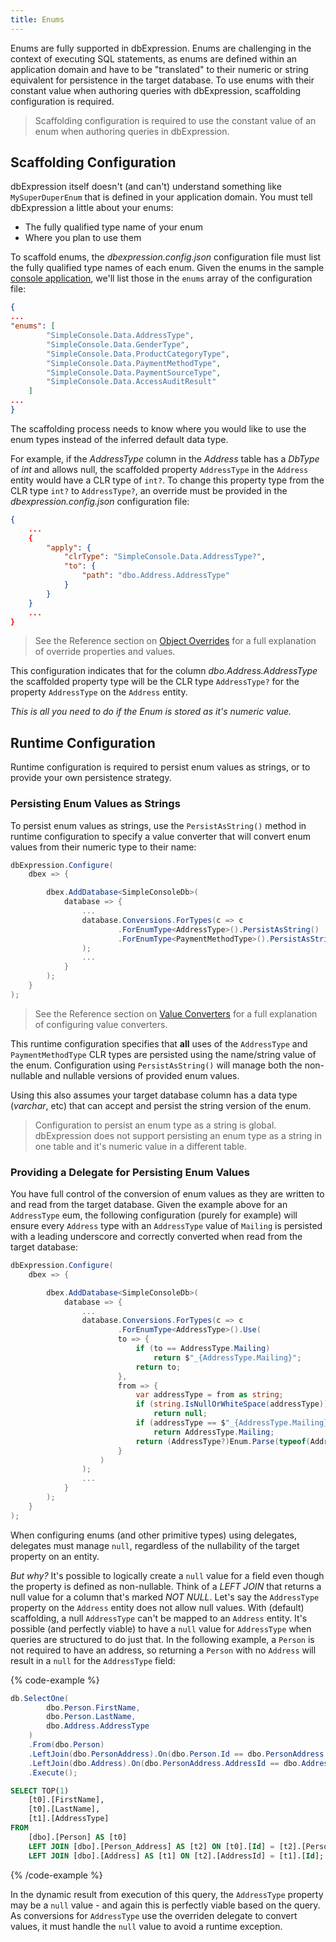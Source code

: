 ```yaml
---
title: Enums
---
```


Enums are fully supported in dbExpression. Enums are challenging in the context of executing SQL statements, as enums are defined within an application 
domain and have to be "translated" to their numeric or string equivalent for persistence in the target database. To use enums with their constant value 
when authoring queries with dbExpression, scaffolding configuration is required.

> Scaffolding configuration is required to use the constant value of an enum when authoring queries in dbExpression.

## Scaffolding Configuration

dbExpression itself doesn't (and can't) understand something like ```MySuperDuperEnum``` that is defined in your application domain. You must tell 
dbExpression a little about your enums:

* The fully qualified type name of your enum
* Where you plan to use them

To scaffold enums, the *dbexpression.config.json* configuration file must list the fully qualified type names of each enum.  Given the enums in the sample [console application](https://github.com/dbexpression-team/dbexpression/blob/master/samples/mssql/NetCoreConsoleApp/Data/_TypeCode.cs), we'll list 
those in the ```enums``` array of the configuration file:
```json
{
...
"enums": [
        "SimpleConsole.Data.AddressType",
        "SimpleConsole.Data.GenderType",
        "SimpleConsole.Data.ProductCategoryType",
        "SimpleConsole.Data.PaymentMethodType",
        "SimpleConsole.Data.PaymentSourceType",
        "SimpleConsole.Data.AccessAuditResult"
    ]
...
}
```

The scaffolding process needs to know where you would like to use the enum types instead of the inferred default data type.  

For example, if the *AddressType* column in the *Address* table has a *DbType* of *int* and allows null, the scaffolded property `AddressType` 
in the `Address` entity would have a CLR type of `int?`.  To change this property type from the CLR type `int?` to `AddressType?`, an override must 
be provided in the *dbexpression.config.json* configuration file:
```json
{
    ...
    {
        "apply": {
            "clrType": "SimpleConsole.Data.AddressType?",
            "to": {
                "path": "dbo.Address.AddressType"
            }
        }
    }
    ...
}
```
> See the Reference section on [Object Overrides](../../reference/configuration/scaffolding/object-overrides) for a full explanation of override properties and values.

This configuration indicates that for the column *dbo.Address.AddressType* the scaffolded property type will be the CLR type ```AddressType?``` for the property ```AddressType``` on the ```Address``` entity.

*This is all you need to do if the Enum is stored as it's numeric value.*                

## Runtime Configuration

Runtime configuration is required to persist enum values as strings, or to provide your own persistence strategy.

### Persisting Enum Values as Strings

To persist enum values as strings, use the `PersistAsString()` method in runtime configuration to specify a value converter that will
convert enum values from their numeric type to their name:

```csharp
dbExpression.Configure(
    dbex => {

        dbex.AddDatabase<SimpleConsoleDb>(
            database => {
                ...
                database.Conversions.ForTypes(c => c
                        .ForEnumType<AddressType>().PersistAsString()
                        .ForEnumType<PaymentMethodType>().PersistAsString()
                );
                ...
            }
        );
    }
);
```

> See the Reference section on [Value Converters](../../reference/configuration/runtime/value-converters) for a full explanation of configuring value converters.


This runtime configuration specifies that **all** uses of the `AddressType` and `PaymentMethodType` CLR types are persisted using the name/string value of the enum. 
Configuration using `PersistAsString()` will manage both the non-nullable and nullable versions of provided enum values.

Using this also assumes your target database column has a data type (*varchar*, etc) that can accept and persist the string version of the enum.

> Configuration to persist an enum type as a string is global.  dbExpression does not support persisting an enum type as a string in one table 
and it's numeric value in a different table.

### Providing a Delegate for Persisting Enum Values

You have full control of the conversion of enum values as they are written to and read from the target database.  Given the example above for an `AddressType` 
eum, the following configuration (purely for example) will ensure every `Address` type with an `AddressType` value of `Mailing` is persisted with a 
leading underscore and correctly converted when read from the target database:

```csharp
dbExpression.Configure(
    dbex => {

        dbex.AddDatabase<SimpleConsoleDb>(
            database => {
                ...
                database.Conversions.ForTypes(c => c
                        .ForEnumType<AddressType>().Use(
                        to => {
                            if (to == AddressType.Mailing)
                                return $"_{AddressType.Mailing}";
                            return to;
                        },
                        from => {
                            var addressType = from as string;
                            if (string.IsNullOrWhiteSpace(addressType))
                                return null;
                            if (addressType == $"_{AddressType.Mailing}")
                                return AddressType.Mailing;
                            return (AddressType?)Enum.Parse(typeof(AddressType), addressType, true);
                        }
                    )
                );
                ...
            }
        );
    }
);
```

When configuring enums (and other primitive types) using delegates, delegates must manage `null`, regardless of the nullability of the target property on an entity.

*But why?* It's possible to logically create a `null` value for a field even though the property is defined as non-nullable.  Think of a *LEFT JOIN* that returns a null value for a column that's marked *NOT NULL*.    Let's say the `AddressType` property on the `Address` entity does not allow null values.  With (default) scaffolding, a null `AddressType` can't be mapped to an `Address` entity. It's possible (and perfectly viable) to have a `null` value for `AddressType` when queries are structured to do just that.  In the following example, a `Person` is not required to have an address, so returning a `Person` with no `Address` will result in a `null` for the `AddressType` field:

{% code-example %}
```csharp
db.SelectOne(
        dbo.Person.FirstName,
        dbo.Person.LastName,
        dbo.Address.AddressType
    )
    .From(dbo.Person)
    .LeftJoin(dbo.PersonAddress).On(dbo.Person.Id == dbo.PersonAddress.PersonId)
    .LeftJoin(dbo.Address).On(dbo.PersonAddress.AddressId == dbo.Address.Id)
    .Execute();
```
```sql
SELECT TOP(1)
    [t0].[FirstName],
    [t0].[LastName],
    [t1].[AddressType]
FROM
    [dbo].[Person] AS [t0]
    LEFT JOIN [dbo].[Person_Address] AS [t2] ON [t0].[Id] = [t2].[PersonId]
    LEFT JOIN [dbo].[Address] AS [t1] ON [t2].[AddressId] = [t1].[Id];
```
{% /code-example %}

In the dynamic result from execution of this query, the `AddressType` property may be a `null` value - and again this is perfectly viable based on the query. As conversions for `AddressType` use the overriden delegate to convert values, it must handle the `null` value to avoid a runtime exception.

                
